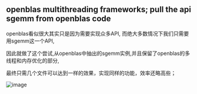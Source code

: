 
## openblas multithreading frameworks; pull the api sgemm from openblas code
openblas看似很大其实只是因为需要实现众多API, 而绝大多数情况下我们只需要用sgemm这一个API,

因此就做了这个尝试,从openblas中抽出的sgemm实例,并且保留了openblas的多线程和内存优化的部分,

最终只需几个文件可以达到一样的效果，实现同样的功能，效率还略高些；

![image](https://github.com/wangshankun/wsk_lab/blob/master/level_thread/readme.jpg)


      
  
   
